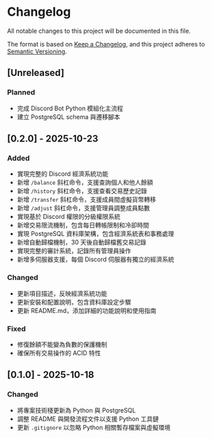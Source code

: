 # Changelog

All notable changes to this project will be documented in this file.

The format is based on [Keep a Changelog](https://keepachangelog.com/en/1.0.0/),
and this project adheres to [Semantic Versioning](https://semver.org/spec/v2.0.0.html).

## [Unreleased]

### Planned
- 完成 Discord Bot Python 模組化主流程
- 建立 PostgreSQL schema 與遷移腳本

## [0.2.0] - 2025-10-23

### Added
- 實現完整的 Discord 經濟系統功能
- 新增 `/balance` 斜杠命令，支援查詢個人和他人餘額
- 新增 `/history` 斜杠命令，支援查看交易歷史記錄
- 新增 `/transfer` 斜杠命令，支援成員間虛擬貨幣轉移
- 新增 `/adjust` 斜杠命令，支援管理員調整成員點數
- 實現基於 Discord 權限的分級權限系統
- 新增交易限流機制，包含每日轉帳限制和冷卻時間
- 實現 PostgreSQL 資料庫架構，包含經濟系統表和事務處理
- 新增自動歸檔機制，30 天後自動歸檔舊交易記錄
- 實現完整的審計系統，記錄所有管理員操作
- 新增多伺服器支援，每個 Discord 伺服器有獨立的經濟系統

### Changed
- 更新項目描述，反映經濟系統功能
- 更新安裝和配置說明，包含資料庫設定步驟
- 更新 README.md，添加詳細的功能說明和使用指南

### Fixed
- 修復餘額不能變為負數的保護機制
- 確保所有交易操作的 ACID 特性

## [0.1.0] - 2025-10-18

### Changed
- 將專案技術棧更新為 Python 與 PostgreSQL
- 調整 README 與開發流程文件以支援 Python 工具鏈
- 更新 `.gitignore` 以忽略 Python 相關暫存檔案與虛擬環境
